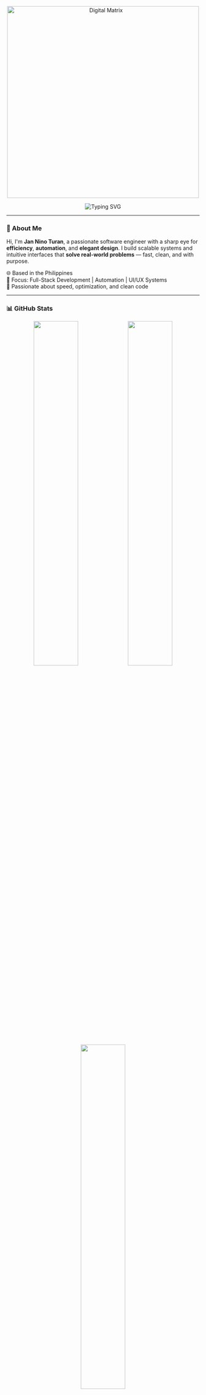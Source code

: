 <!-- 🧩 HEADER -->
<p align="center">
  <img src="https://media.giphy.com/media/v1.Y2lkPTc5MGI3NjExc3Jwczk4dmZmcGN1N2FzbWZ6aHF4NnE3Z2I2d3F1cWIya3ZndjA1YSZlcD12MV9naWZzX3NlYXJjaCZjdD1n/13HgwGsXF0aiGY/giphy.gif" width="500" alt="Digital Matrix" />
</p>

<p align="center">
  <img src="https://readme-typing-svg.demolab.com?font=Fira+Code&size=24&duration=3000&pause=1000&color=00A1D6&center=true&vCenter=true&width=700&lines=Jan+Nino+Turan+%7C+Software+Engineer;Crafting+Efficient+and+Scalable+Solutions;Expertise+in+Web+Development+and+Automation;Explore+My+Professional+Portfolio" alt="Typing SVG" />
</p>

---

### 🧠 About Me

Hi, I'm **Jan Nino Turan**, a passionate software engineer with a sharp eye for **efficiency**, **automation**, and **elegant design**. I build scalable systems and intuitive interfaces that **solve real-world problems** — fast, clean, and with purpose.

🌐 Based in the Philippines  
🧰 Focus: Full-Stack Development | Automation | UI/UX Systems  
🚀 Passionate about speed, optimization, and clean code  

---

### 📊 GitHub Stats

<p align="center">
  <img src="https://github-readme-stats.vercel.app/api?username=JanNinoTuran&show_icons=true&theme=radical&hide_border=true&custom_title=Development+Activity" width="48%" />
  <img src="https://github-readme-streak-stats.herokuapp.com/?user=JanNinoTuran&theme=radical&hide_border=true" width="48%" />
</p>
<p align="center">
  <img src="https://github-readme-stats.vercel.app/api/top-langs/?username=JanNinoTuran&layout=compact&theme=radical&hide_border=true&langs_count=6" width="48%" />
</p>

---

### 💡 Tech Stack & Tools

<p align="center">
  <img src="https://img.shields.io/badge/Node.js-339933?logo=node.js&logoColor=white&style=flat-square" />
  <img src="https://img.shields.io/badge/TypeScript-3178C6?logo=typescript&logoColor=white&style=flat-square" />
  <img src="https://img.shields.io/badge/Tailwind_CSS-38B2AC?logo=tailwind-css&logoColor=white&style=flat-square" />
  <img src="https://img.shields.io/badge/Figma-F24E1E?logo=figma&logoColor=white&style=flat-square" />
  <img src="https://img.shields.io/badge/MySQL-0078D6?logo=mysql&logoColor=white&style=flat-square" />
  <img src="https://img.shields.io/badge/Visual_Studio-5C2D91?logo=visual-studio&logoColor=white&style=flat-square" />
</p>

---

### 🚀 Featured Projects

<table>
  <tr>
    <td><strong>📍 L.I.G.T.A.S</strong></td>
    <td>
      Disaster Risk Reduction System for real-time alert and governance.<br/>
      <strong>Stack:</strong> Node.js, MySQL, TypeScript, Tailwind CSS<br/>
    </td>
  </tr>
  <tr>
    <td><strong>🍽️ Restaurant Ordering System</strong></td>
    <td>
      Windows-based order tracking & printing app using Visual Studio.<br/>
      <strong>Stack:</strong> Visual Studio 2012 (WinForms)<br/>
    </td>
  </tr>
  <tr>
    <td><strong>📸 UNISCANNER</strong></td>
    <td>
      QR-based attendance tracking for schools and organizations.<br/>
      <strong>Stack:</strong> TypeScript, Tailwind CSS, Node.js<br/>
    </td>
  </tr>
</table>

---

### 📬 Let's Connect

<p align="center">
  <a href="https://linkedin.com/Jan Niño Turan/yourprofile"><img src="https://img.shields.io/badge/LinkedIn-Connect-0A66C2?logo=linkedin&logoColor=white&style=flat-square" /></a>
  <a href="mailto:turanjannino01@gmail.com"><img src="https://img.shields.io/badge/Email-Send-FF6B6B?logo=gmail&logoColor=white&style=flat-square" /></a>
</p>

---

### 🧭 Personal Motto

> **"Engineering the future through precision and innovation."**

---

